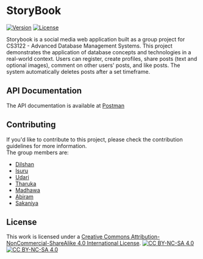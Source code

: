 # StoryBook 

[![Version](https://img.shields.io/badge/version-1.0-brightgreen.svg)](https://pypi.org/project/ad-topic-recommender/)
[![License](https://img.shields.io/badge/license-CC%20BY--NC--SA%204.0-blue.svg)](https://creativecommons.org/licenses/by-nc-sa/4.0/)

Storybook is a social media web application built as a group project for CS3122 - Advanced Database Management Systems. This project demonstrates the application of database concepts and technologies in a real-world context. Users can register, create profiles, share posts (text and optional images), comment on other users' posts, and like posts. The system automatically deletes posts after a set timeframe. 

## API Documentation

The API documentation is available at [Postman](https://www.postman.com/karunarathne/workspace/storybook/overview)

## Contributing

If you'd like to contribute to this project, please check the contribution guidelines for more information.  
The group members are: 
- [Dilshan]()
- [Isuru]()
- [Udari]()
- [Tharuka]()
- [Madhawa]()
- [Abiram]()
- [Sakaniya]()

## License

This work is licensed under a
[Creative Commons Attribution-NonCommercial-ShareAlike 4.0 International License][cc-by-nc-sa].
[![CC BY-NC-SA 4.0][cc-by-nc-sa-shield]][cc-by-nc-sa]  
[![CC BY-NC-SA 4.0][cc-by-nc-sa-image]][cc-by-nc-sa] 

[cc-by-nc-sa]: http://creativecommons.org/licenses/by-nc-sa/4.0/
[cc-by-nc-sa-image]: https://licensebuttons.net/l/by-nc-sa/4.0/88x31.png
[cc-by-nc-sa-shield]: https://img.shields.io/badge/License-CC%20BY--NC--SA%204.0-lightgrey.svg

